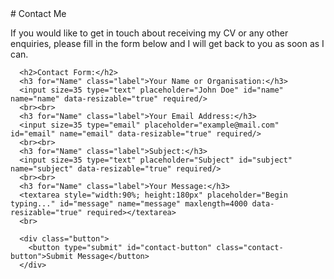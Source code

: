 <link href="Stylesheets/contact.css" rel="stylesheet">
# Contact Me

If you would like to get in touch about receiving my CV or any other enquiries, please fill in the form below and I will get back to you as soon as I can.

<div class="contact-form-body">
    <form name="email-form" id="email-form" enctype="text/plain" action="#" target="hidden_iframe" onsubmit="submitted=true;">

      <h2>Contact Form:</h2>
      <h3 for="Name" class="label">Your Name or Organisation:</h3>
      <input size=35 type="text" placeholder="John Doe" id="name" name="name" data-resizable="true" required/>
      <br><br>
      <h3 for="Name" class="label">Your Email Address:</h3>
      <input size=35 type="email" placeholder="example@mail.com" id="email" name="email" data-resizable="true" required/>
      <br><br>
      <h3 for="Name" class="label">Subject:</h3>
      <input size=35 type="text" placeholder="Subject" id="subject" name="subject" data-resizable="true" required/>
      <br><br>
      <h3 for="Name" class="label">Your Message:</h3>
      <textarea style="width:90%; height:180px" placeholder="Begin typing..." id="message" name="message" maxlength=4000 data-resizable="true" required></textarea>
      <br>

      <div class="button">
        <button type="submit" id="contact-button" class="contact-button">Submit Message</button>
      </div>
  </form>
  <iframe name="hidden_iframe" id="hidden_iframe" style="display:none;" onload="if(submitted) {}"></iframe>
</div>

<script type="text/javascript">
function resizeTextarea (id) {
  Console.log("resizing")
  var a = document.getElementById(id);
  a.style.height = 'auto';
  a.style.height = a.scrollHeight+'px';
}

function init() {
  Console.log("Init")
  var a = document.getElementsByTagName('textarea');
  for(var i=0,inb=a.length;i<inb;i++) {
     if(a[i].getAttribute('data-resizable')=='true')
      resizeTextarea(a[i].id);
  }
}

addEventListener('DOMContentLoaded', init);
</script>

<script type="text/javascript">var submitted=false;</script>

<script type="text/javascript">
  $('#email-form').submit(function(e)
  {
    e.preventDefault();

    var name    = $('#name').val();
    var email   = $('#email').val();
    var subject = $('#subject').val();
    var message = $('#message').val();

    var data =
    {
      'entry.302269834':  name,
      'entry.681488958':  email,
      'entry.1008843732': subject,
      'entry.2052522880': message
    };

    var validRegex = /^[a-zA-Z0-9._-]+@[a-zA-Z0-9.-]+\.[a-zA-Z]{2,6}$/;
    if (!validRegex.test(email))
    {
      alert("Please enter a valid email address.")
    }
    else
    {
      $.ajax({
          url: 'https://docs.google.com/forms/d/e/1FAIpQLSec2vzBLeHU8GBc-FuUGA_ThzVGXdpHu6Zj9nI75_gUDaa1sQ/formResponse?',
          type: 'post',
          data: data,
          crossDomain: true,
          dataType: 'jsonp',
          success:function(){}
      });
    }
    $('#email-form *').fadeOut(2000);
    setTimeout( function() { $('#email-form').prepend('Your message has been processed. I will be in touch as soon as I can.')}, 1800);
  });
</script>
